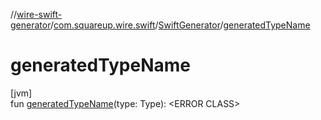 //[wire-swift-generator](../../../index.md)/[com.squareup.wire.swift](../index.md)/[SwiftGenerator](index.md)/[generatedTypeName](generated-type-name.md)

# generatedTypeName

[jvm]\
fun [generatedTypeName](generated-type-name.md)(type: Type): &lt;ERROR CLASS&gt;
